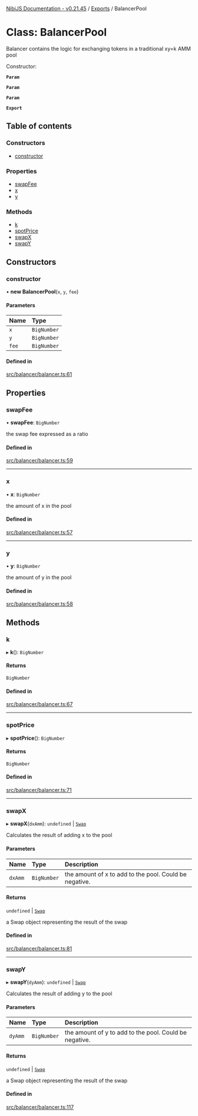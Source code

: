 [NibiJS Documentation - v0.21.45](../intro.md) / [Exports](../modules.md) / BalancerPool

# Class: BalancerPool

Balancer contains the logic for exchanging tokens in a traditional xy=k AMM pool

Constructor:

**`Param`**

**`Param`**

**`Param`**

**`Export`**

## Table of contents

### Constructors

- [constructor](BalancerPool.md#constructor)

### Properties

- [swapFee](BalancerPool.md#swapfee)
- [x](BalancerPool.md#x)
- [y](BalancerPool.md#y)

### Methods

- [k](BalancerPool.md#k)
- [spotPrice](BalancerPool.md#spotprice)
- [swapX](BalancerPool.md#swapx)
- [swapY](BalancerPool.md#swapy)

## Constructors

### constructor

• **new BalancerPool**(`x`, `y`, `fee`)

#### Parameters

| Name  | Type        |
| :---- | :---------- |
| `x`   | `BigNumber` |
| `y`   | `BigNumber` |
| `fee` | `BigNumber` |

#### Defined in

[src/balancer/balancer.ts:61](https://github.com/NibiruChain/ts-sdk/blob/c5e4f87/packages/nibijs/src/balancer/balancer.ts#L61)

## Properties

### swapFee

• **swapFee**: `BigNumber`

the swap fee expressed as a ratio

#### Defined in

[src/balancer/balancer.ts:59](https://github.com/NibiruChain/ts-sdk/blob/c5e4f87/packages/nibijs/src/balancer/balancer.ts#L59)

---

### x

• **x**: `BigNumber`

the amount of x in the pool

#### Defined in

[src/balancer/balancer.ts:57](https://github.com/NibiruChain/ts-sdk/blob/c5e4f87/packages/nibijs/src/balancer/balancer.ts#L57)

---

### y

• **y**: `BigNumber`

the amount of y in the pool

#### Defined in

[src/balancer/balancer.ts:58](https://github.com/NibiruChain/ts-sdk/blob/c5e4f87/packages/nibijs/src/balancer/balancer.ts#L58)

## Methods

### k

▸ **k**(): `BigNumber`

#### Returns

`BigNumber`

#### Defined in

[src/balancer/balancer.ts:67](https://github.com/NibiruChain/ts-sdk/blob/c5e4f87/packages/nibijs/src/balancer/balancer.ts#L67)

---

### spotPrice

▸ **spotPrice**(): `BigNumber`

#### Returns

`BigNumber`

#### Defined in

[src/balancer/balancer.ts:71](https://github.com/NibiruChain/ts-sdk/blob/c5e4f87/packages/nibijs/src/balancer/balancer.ts#L71)

---

### swapX

▸ **swapX**(`dxAmm`): `undefined` \| [`Swap`](Swap.md)

Calculates the result of adding x to the pool

#### Parameters

| Name    | Type        | Description                                            |
| :------ | :---------- | :----------------------------------------------------- |
| `dxAmm` | `BigNumber` | the amount of x to add to the pool. Could be negative. |

#### Returns

`undefined` \| [`Swap`](Swap.md)

a Swap object representing the result of the swap

#### Defined in

[src/balancer/balancer.ts:81](https://github.com/NibiruChain/ts-sdk/blob/c5e4f87/packages/nibijs/src/balancer/balancer.ts#L81)

---

### swapY

▸ **swapY**(`dyAmm`): `undefined` \| [`Swap`](Swap.md)

Calculates the result of adding y to the pool

#### Parameters

| Name    | Type        | Description                                            |
| :------ | :---------- | :----------------------------------------------------- |
| `dyAmm` | `BigNumber` | the amount of y to add to the pool. Could be negative. |

#### Returns

`undefined` \| [`Swap`](Swap.md)

a Swap object representing the result of the swap

#### Defined in

[src/balancer/balancer.ts:117](https://github.com/NibiruChain/ts-sdk/blob/c5e4f87/packages/nibijs/src/balancer/balancer.ts#L117)
